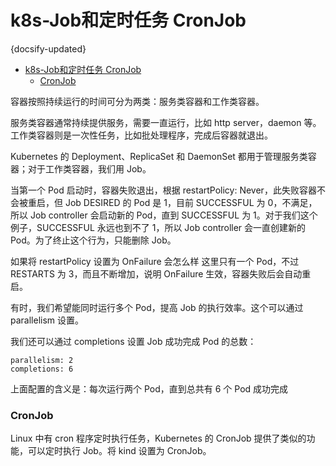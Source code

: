 # k8s-Job和定时任务 CronJob
{docsify-updated}

- [k8s-Job和定时任务 CronJob](#k8s-job和定时任务-cronjob)
	- [CronJob](#cronjob)

容器按照持续运行的时间可分为两类：服务类容器和工作类容器。

服务类容器通常持续提供服务，需要一直运行，比如 http server，daemon 等。工作类容器则是一次性任务，比如批处理程序，完成后容器就退出。

Kubernetes 的 Deployment、ReplicaSet 和 DaemonSet 都用于管理服务类容器；对于工作类容器，我们用 Job。


当第一个 Pod 启动时，容器失败退出，根据 restartPolicy: Never，此失败容器不会被重启，但 Job DESIRED 的 Pod 是 1，目前 SUCCESSFUL 为 0，不满足，所以 Job controller 会启动新的 Pod，直到 SUCCESSFUL 为 1。对于我们这个例子，SUCCESSFUL 永远也到不了 1，所以 Job controller 会一直创建新的 Pod。为了终止这个行为，只能删除 Job。

如果将 restartPolicy 设置为 OnFailure 会怎么样
这里只有一个 Pod，不过 RESTARTS 为 3，而且不断增加，说明 OnFailure 生效，容器失败后会自动重启。

有时，我们希望能同时运行多个 Pod，提高 Job 的执行效率。这个可以通过 parallelism 设置。

我们还可以通过 completions 设置 Job 成功完成 Pod 的总数：
```
parallelism: 2
completions: 6
```
上面配置的含义是：每次运行两个 Pod，直到总共有 6 个 Pod 成功完成


### CronJob
Linux 中有 cron 程序定时执行任务，Kubernetes 的 CronJob 提供了类似的功能，可以定时执行 Job。将 kind 设置为 CronJob。

